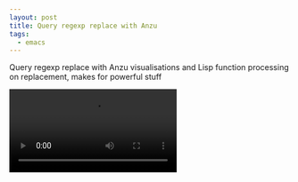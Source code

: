 ```yaml
---
layout: post
title: Query regexp replace with Anzu
tags:
  - emacs
---
```


Query regexp replace with Anzu visualisations and Lisp function processing on replacement, makes for powerful stuff

<video controls autoplay>
  <source src="/public/videos/757506768352051201.mp4" type="video/mp4">
    Sorry your browser does not support the video tag, maybe time to upgrade?
</video>
